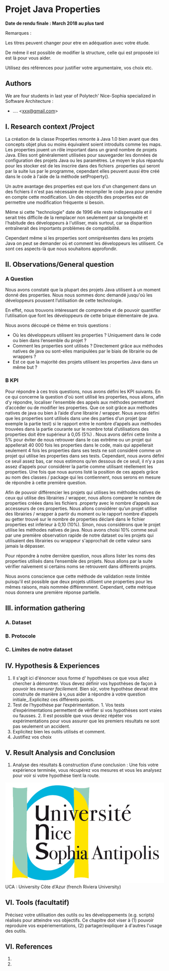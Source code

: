 # Projet Java Properties

**Date de rendu finale : March 2018 au plus tard**

Remarques :

Les titres peuvent changer pour etre en adéquation avec votre étude.

De même il est possible de modifier la structure, celle qui est proposée ici est là pour vous aider.

Utilisez des références pour justifier votre argumentaire, vos choix etc.

## Authors

We are four students in last year of Polytech' Nice-Sophia specialized in Software Architecture :

* .... &lt;xxx@gmail.com&gt;

## I. Research context /Project

La création de la classe Properties remonte à Java 1.0 bien avant que des concepts objet plus ou moins équivalent soient introduits comme les maps. Les properties jouent un rôle important dans un grand nombre de projets Java. Elles sont généralement utilisées pour sauvegarder les données de configuration des projets Java ou les paramètres. Le moyen le plus répandu pour les stocker est de les inscrire dans des fichiers .properties qui seront par la suite lus par le programme, cependant elles peuvent aussi être créé dans le code à l'aide de la méthode setProperty\(\).

Un autre avantage des properties est que lors d'un changement dans un des fichiers il n'est pas nécessaire de recompiler le code java pour prendre en compte cette modification. Un des objectifs des properties est de permettre une modification fréquente si besoin.

Même si cette "technologie" date de 1996 elle reste indispensable et il serait très difficile de la remplacer non seulement par sa longévité et l'habitude des développeurs à l'utiliser, mais surtout, car sa disparition entraînerait des importants problèmes de compatibilité.

Cependant même si les properties sont omniprésentes dans les projets Java on peut se demander où et comment les développeurs les utilisent. Ce sont ces aspects-là que nous souhaitons approfondir.

## II. Observations/General question

### A Question

Nous avons constaté que la plupart des projets Java utilisent à un moment donné des properties. Nous nous sommes donc demandé jusqu'où les développeurs poussent l’utilisation de cette technologie.

En effet, nous trouvons intéressant de comprendre et de pouvoir quantifier l’utilisation que font les développeurs de cette brique élémentaire de java.

Nous avons découpé ce thème en trois questions : 

* Où les développeurs utilisent les properties ? Uniquement dans le code ou bien dans l’ensemble du projet ? 
* Comment les properties sont utilisés ? Directement grâce aux méthodes natives de java ou sont-elles manipulées par le biais de librairie ou de wrappers ? 
* Est ce que la majorité des projets utilisent les properties Java dans un même but ?

### B KPI

Pour répondre à ces trois questions, nous avons défini les KPI suivants. En ce qui concerne la question d'où sont utilisé les properties, nous allons, afin d’y répondre, localiser l’ensemble des appels aux méthodes permettant d’accéder ou de modifier les properties. Que ce soit grâce aux méthodes natives de java ou bien à l’aide d’une librairie / wrapper. Nous avons défini que les properties sont utilisés dans une des parties d’un projet \(par exemple la partie test\) si le rapport entre le nombre d’appels aux méthodes trouvées dans la partie courante sur le nombre total d’utilisations des properties doit être supérieur à 0,05 \(5%\) . Nous avons défini cette limite a 5% pour éviter de nous retrouver dans le cas extrême ou un projet qui appellerait 40 000 fois les properties dans le code, mais qui appellerait seulement 4 fois les properties dans ses tests ne soit considéré comme un projet qui utilise les properties dans ses tests. Cependant, nous avons défini ce seuil assez bas, car nous estimons qu’en dessous de ce seuil, il n’y a pas assez d’appels pour considérer la partie comme utilisant réellement les properties. Une fois que nous aurons listé la position de ces appels grâce au nom des classes / package qui les contiennent, nous serons en mesure de répondre à cette première question.

Afin de pouvoir différencier les projets qui utilises les méthodes natives de ceux qui utilise des librairies / wrapper, nous allons comparer le nombre de properties créées dans les fichiers .property avec le nombre d’appels aux accesseurs de ces properties. Nous allons considérer qu’un projet utilise des librairies / wrapper à partir du moment ou le rapport nombre d’appels au getter trouvé sur le nombre de properties déclaré dans le fichier properties est inférieur à 0,10 \(10%\). Sinon, nous considérons que le projet utilise les méthodes natives de java. Nous avons choisi 10% comme seuil par une première observation rapide de notre dataset ou les projets qui utilisaient des librairies ou wrappeur s'approchait de cette valeur sans jamais la dépasser.

Pour répondre à notre dernière question, nous allons lister les noms des properties utilisés dans l’ensemble des projets. Nous allons par la suite vérifier naïvement si certains noms se retrouvent dans différents projets.

Nous avons conscience que cette méthode de validation reste limitée puisqu'il est possible que deux projets utilisent une properties pour les mêmes raisons, mais nommée différemment. Cependant, cette métrique nous donnera une première réponse partielle.





## III. information gathering

### A. Dataset



### B. Protocole



### C. **Limites de notre dataset**

## IV. Hypothesis & Experiences

1. Il s'agit ici d'énoncer sous forme d' hypothèses ce que vous allez chercher à démontrer. Vous devez définir vos hypothèses de façon à pouvoir les _mesurer facilement._ Bien sûr, votre hypothèse devrait être construite de manière à v_ous aider à répondre à votre question initiale_.Explicitez ces différents points.
2. Test de l’hypothèse par l’expérimentation. 1. Vos tests d’expérimentations permettent de vérifier si vos hypothèses sont vraies ou fausses. 2. Il est possible que vous deviez répéter vos expérimentations pour vous assurer que les premiers résultats ne sont pas seulement un accident.
3. Explicitez bien les outils utilisés et comment.
4. Justifiez vos choix

## V. Result Analysis and Conclusion

1. Analyse des résultats & construction d’une conclusion : Une fois votre expérience terminée, vous récupérez vos mesures et vous les analysez pour voir si votre hypothèse tient la route. 

![](../.gitbook/assets/logo_uns.png) UCA : University Côte d'Azur \(french Riviera University\)

## VI. Tools \(facultatif\)

Précisez votre utilisation des outils ou les développements \(e.g. scripts\) réalisés pour atteindre vos objectifs. Ce chapitre doit viser à \(1\) pouvoir reproduire vos expériementations, \(2\) partager/expliquer à d'autres l'usage des outils.

## VI. References

1.

1. 
